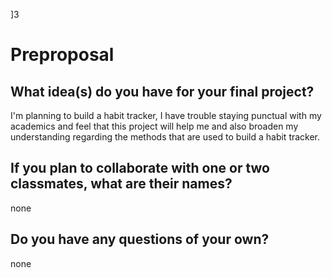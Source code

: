 ]3
# Preproposal

## What idea(s) do you have for your final project?

I'm planning to build a habit tracker, I have trouble staying punctual with my academics and feel that this project will help me and also broaden my understanding regarding the methods that are used to build a habit tracker. 

## If you plan to collaborate with one or two classmates, what are their names?

none

## Do you have any questions of your own?

none

